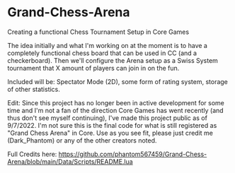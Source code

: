 # Grand-Chess-Arena
Creating a functional Chess Tournament Setup in Core Games

The idea initially and what I'm working on at the moment is to have a completely functional chess board that can be used in CC (and a checkerboard). Then we'll configure the Arena setup as a Swiss System tournament that X amount of players can join in on the fun.

Included will be: Spectator Mode (2D), some form of rating system, storage of other statistics.

Edit: Since this project has no longer been in active development for some time and I'm not a fan of the direction Core Games has went recently (and thus don't see myself continuing), I've made this project public as of 9/7/2022.  I'm not sure this is the final code for what is still registered as "Grand Chess Arena" in Core.  Use as you see fit, please just credit me (Dark_Phantom) or any of the other creators noted.

Full Credits here: https://github.com/phantom567459/Grand-Chess-Arena/blob/main/Data/Scripts/README.lua
